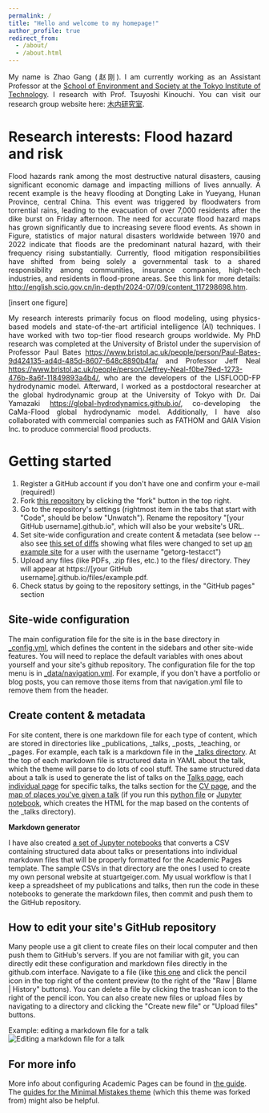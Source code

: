 ```yaml
---
permalink: /
title: "Hello and welcome to my homepage!"
author_profile: true
redirect_from: 
  - /about/
  - /about.html
---
```


<p style="text-align: justify;">
My name is Zhao Gang (赵刚). I am currently working as an Assistant Professor at the <a href="https://www.titech.ac.jp/english/about/organization/schools/organization06">School of Environment and Society at the Tokyo Institute of Technology</a>. I research with Prof. Tsuyoshi Kinouchi. You can visit our research group website here: <a href="http://fa.depe.titech.ac.jp/kinouchi/index-j.html">木内研究室</a>.
</p>

Research interests: Flood hazard and risk
======
<p style="text-align: justify;">
Flood hazards rank among the most destructive natural disasters, causing significant economic damage and impacting millions of lives annually. A recent example is the heavy flooding at Dongting Lake in Yueyang, Hunan Province, central China. This event was triggered by floodwaters from torrential rains, leading to the evacuation of over 7,000 residents after the dike burst on Friday afternoon.
The need for accurate flood hazard maps has grown significantly due to increasing severe flood events. As shown in Figure, statistics of major natural disasters worldwide between 1970 and 2022 indicate that floods are the predominant natural hazard, with their frequency rising substantially. Currently, flood mitigation responsibilities have shifted from being solely a governmental task to a shared responsibility among communities, insurance companies, high-tech industries, and residents in flood-prone areas. See this link for more details: <a href="http://english.scio.gov.cn/in-depth/2024-07/09/content_117298698.htm">http://english.scio.gov.cn/in-depth/2024-07/09/content_117298698.htm</a>.
</p>
<p style="text-align: justify;">
[insert one figure]
</p>
<p style="text-align: justify;">
My research interests primarily focus on flood modeling, using physics-based models and state-of-the-art artificial intelligence (AI) techniques. I have worked with two top-tier flood research groups worldwide. My PhD research was completed at the University of Bristol under the supervision of Professor Paul Bates <a href="https://www.bristol.ac.uk/people/person/Paul-Bates-9d424135-ad4d-485d-8607-648c8890b4fa/">https://www.bristol.ac.uk/people/person/Paul-Bates-9d424135-ad4d-485d-8607-648c8890b4fa/</a> and Professor Jeff Neal <a href="https://www.bristol.ac.uk/people/person/Jeffrey-Neal-f0be79ed-1273-476b-8a6f-11849893a4b4/">https://www.bristol.ac.uk/people/person/Jeffrey-Neal-f0be79ed-1273-476b-8a6f-11849893a4b4/</a>, who are the developers of the LISFLOOD-FP hydrodynamic model. Afterward, I worked as a postdoctoral researcher at the global hydrodynamic group at the University of Tokyo with Dr. Dai Yamazaki <a href="https://global-hydrodynamics.github.io/">https://global-hydrodynamics.github.io/</a>, co-developing the CaMa-Flood global hydrodynamic model. Additionally, I have also collaborated with commercial companies such as FATHOM and GAIA Vision Inc. to produce commercial flood products.
</p>

Getting started
======
1. Register a GitHub account if you don't have one and confirm your e-mail (required!)
1. Fork [this repository](https://github.com/academicpages/academicpages.github.io) by clicking the "fork" button in the top right. 
1. Go to the repository's settings (rightmost item in the tabs that start with "Code", should be below "Unwatch"). Rename the repository "[your GitHub username].github.io", which will also be your website's URL.
1. Set site-wide configuration and create content & metadata (see below -- also see [this set of diffs](http://archive.is/3TPas) showing what files were changed to set up [an example site](https://getorg-testacct.github.io) for a user with the username "getorg-testacct")
1. Upload any files (like PDFs, .zip files, etc.) to the files/ directory. They will appear at https://[your GitHub username].github.io/files/example.pdf.  
1. Check status by going to the repository settings, in the "GitHub pages" section

Site-wide configuration
------
The main configuration file for the site is in the base directory in [_config.yml](https://github.com/academicpages/academicpages.github.io/blob/master/_config.yml), which defines the content in the sidebars and other site-wide features. You will need to replace the default variables with ones about yourself and your site's github repository. The configuration file for the top menu is in [_data/navigation.yml](https://github.com/academicpages/academicpages.github.io/blob/master/_data/navigation.yml). For example, if you don't have a portfolio or blog posts, you can remove those items from that navigation.yml file to remove them from the header. 

Create content & metadata
------
For site content, there is one markdown file for each type of content, which are stored in directories like _publications, _talks, _posts, _teaching, or _pages. For example, each talk is a markdown file in the [_talks directory](https://github.com/academicpages/academicpages.github.io/tree/master/_talks). At the top of each markdown file is structured data in YAML about the talk, which the theme will parse to do lots of cool stuff. The same structured data about a talk is used to generate the list of talks on the [Talks page](https://academicpages.github.io/talks), each [individual page](https://academicpages.github.io/talks/2012-03-01-talk-1) for specific talks, the talks section for the [CV page](https://academicpages.github.io/cv), and the [map of places you've given a talk](https://academicpages.github.io/talkmap.html) (if you run this [python file](https://github.com/academicpages/academicpages.github.io/blob/master/talkmap.py) or [Jupyter notebook](https://github.com/academicpages/academicpages.github.io/blob/master/talkmap.ipynb), which creates the HTML for the map based on the contents of the _talks directory).

**Markdown generator**

I have also created [a set of Jupyter notebooks](https://github.com/academicpages/academicpages.github.io/tree/master/markdown_generator
) that converts a CSV containing structured data about talks or presentations into individual markdown files that will be properly formatted for the Academic Pages template. The sample CSVs in that directory are the ones I used to create my own personal website at stuartgeiger.com. My usual workflow is that I keep a spreadsheet of my publications and talks, then run the code in these notebooks to generate the markdown files, then commit and push them to the GitHub repository.

How to edit your site's GitHub repository
------
Many people use a git client to create files on their local computer and then push them to GitHub's servers. If you are not familiar with git, you can directly edit these configuration and markdown files directly in the github.com interface. Navigate to a file (like [this one](https://github.com/academicpages/academicpages.github.io/blob/master/_talks/2012-03-01-talk-1.md) and click the pencil icon in the top right of the content preview (to the right of the "Raw | Blame | History" buttons). You can delete a file by clicking the trashcan icon to the right of the pencil icon. You can also create new files or upload files by navigating to a directory and clicking the "Create new file" or "Upload files" buttons. 

Example: editing a markdown file for a talk
![Editing a markdown file for a talk](/images/editing-talk.png)

For more info
------
More info about configuring Academic Pages can be found in [the guide](https://academicpages.github.io/markdown/). The [guides for the Minimal Mistakes theme](https://mmistakes.github.io/minimal-mistakes/docs/configuration/) (which this theme was forked from) might also be helpful.
